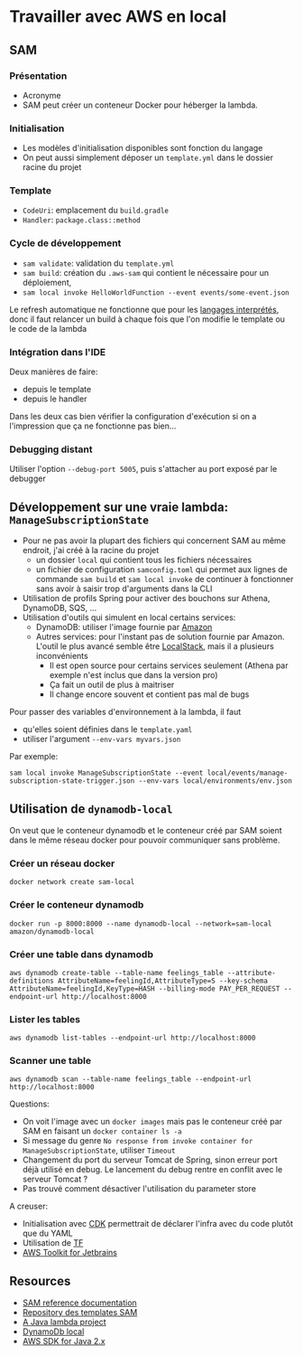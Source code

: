 # Travailler avec AWS en local

## SAM

### Présentation

- Acronyme
- SAM peut créer un conteneur Docker pour héberger la lambda.

### Initialisation

- Les modèles d'initialisation disponibles sont fonction du langage
- On peut aussi simplement déposer un `template.yml` dans le dossier racine du projet

### Template

- `CodeUri`: emplacement du `build.gradle`
- `Handler`: `package.class::method`

### Cycle de développement

- `sam validate`: validation du `template.yml`
- `sam build`: création du `.aws-sam` qui contient le nécessaire pour un déploiement,
- `sam local invoke HelloWorldFunction --event events/some-event.json`

Le refresh automatique ne fonctionne que pour les [langages interprétés](https://github.com/aws/aws-sam-cli/issues/921),
donc il faut relancer un build à chaque fois que l'on modifie le template ou le code de la lambda

### Intégration dans l'IDE

Deux manières de faire:

- depuis le template
- depuis le handler

Dans les deux cas bien vérifier la configuration d'exécution si on a l'impression que ça ne fonctionne pas bien...

### Debugging distant

Utiliser l'option `--debug-port 5005`, puis s'attacher au port exposé par le debugger

## Développement sur une vraie lambda: `ManageSubscriptionState`

- Pour ne pas avoir la plupart des fichiers qui concernent SAM au même endroit, j'ai créé à la racine
  du projet
  - un dossier `local` qui contient tous les fichiers nécessaires
  - un fichier de configuration `samconfig.toml` qui permet aux lignes de commande `sam build` et `sam local invoke` de
    continuer à fonctionner sans avoir à saisir trop d'arguments dans la CLI
- Utilisation de profils Spring pour activer des bouchons sur Athena, DynamoDB, SQS, ...
- Utilisation d'outils qui simulent en local certains services:
  - DynamoDB: utiliser l'image fournie
    par [Amazon](https://docs.aws.amazon.com/amazondynamodb/latest/developerguide/DynamoDBLocal.DownloadingAndRunning.html)
  - Autres services: pour l'instant pas de solution fournie par Amazon. L'outil le plus avancé semble être
    [LocalStack](https://localstack.cloud/), mais il a plusieurs inconvénients
    - Il est open source pour certains services seulement (Athena par exemple n'est inclus que dans la version pro)
    - Ça fait un outil de plus à maitriser
    - Il change encore souvent et contient pas mal de bugs

Pour passer des variables d'environnement à la lambda, il faut

- qu'elles soient définies dans le `template.yaml`
- utiliser l'argument `--env-vars myvars.json`

Par exemple:

```shell
sam local invoke ManageSubscriptionState --event local/events/manage-subscription-state-trigger.json --env-vars local/environments/env.json
```

## Utilisation de `dynamodb-local`

On veut que le conteneur dynamodb et le conteneur créé par SAM soient dans le même réseau docker pour pouvoir
communiquer sans problème.

### Créer un réseau docker

```shell
docker network create sam-local
```

### Créer le conteneur dynamodb

```shell
docker run -p 8000:8000 --name dynamodb-local --network=sam-local amazon/dynamodb-local
```

### Créer une table dans dynamodb

```shell
aws dynamodb create-table --table-name feelings_table --attribute-definitions AttributeName=feelingId,AttributeType=S --key-schema AttributeName=feelingId,KeyType=HASH --billing-mode PAY_PER_REQUEST --endpoint-url http://localhost:8000
```

### Lister les tables

```shell
aws dynamodb list-tables --endpoint-url http://localhost:8000
```

### Scanner une table

```shell
aws dynamodb scan --table-name feelings_table --endpoint-url http://localhost:8000
```

Questions:

- On voit l'image avec un `docker images` mais pas le conteneur créé par SAM en faisant un `docker container ls -a`
- Si message du genre `No response from invoke container for ManageSubscriptionState`, utiliser `Timeout`
- Changement du port du serveur Tomcat de Spring, sinon erreur port déjà utilisé en debug. Le lancement du debug rentre
  en conflit avec le serveur Tomcat ?
- Pas trouvé comment désactiver l'utilisation du parameter store

A creuser:

- Initialisation
  avec [CDK](https://docs.aws.amazon.com/serverless-application-model/latest/developerguide/serverless-cdk-getting-started.html)
  permettrait de déclarer l'infra avec du code plutôt que du YAML
- Utilisation
  de [TF](https://docs.aws.amazon.com/serverless-application-model/latest/developerguide/terraform-support.html)
- [AWS Toolkit for Jetbrains](https://docs.aws.amazon.com/toolkit-for-jetbrains/latest/userguide/welcome.html)

## Resources

- [SAM reference documentation](https://docs.aws.amazon.com/serverless-application-model/latest/developerguide/what-is-sam.html)
- [Repository des templates SAM](https://github.com/aws/aws-sam-cli-app-templates)
- [A Java lambda project](https://github.com/aws-samples/aws-sam-java-rest)
- [DynamoDb local](https://docs.aws.amazon.com/amazondynamodb/latest/developerguide/DynamoDBLocal.html)
- [AWS SDK for Java 2.x](https://docs.aws.amazon.com/sdk-for-java/latest/developer-guide/home.html)
